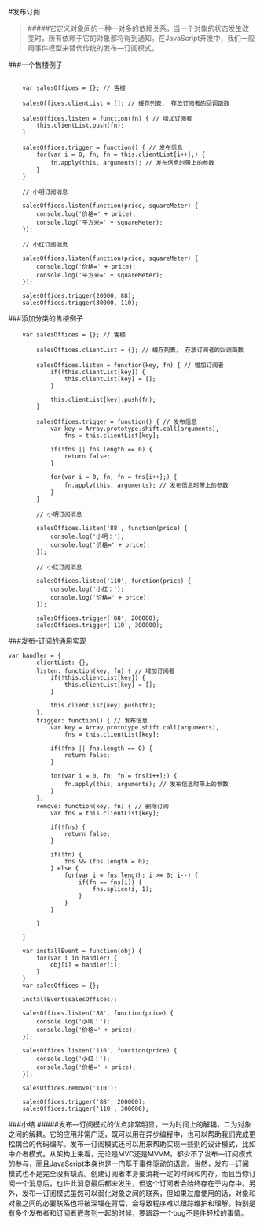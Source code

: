 #发布订阅

>#####它定义对象间的一种一对多的依赖关系，当一个对象的状态发生改变时，所有依赖于它的对象都将得到通知。在JavaScript开发中，我们一般用事件模型来替代传统的发布—订阅模式。


###一个售楼例子

```
	
	var salesOffices = {}; // 售楼

	salesOffices.clientList = []; // 缓存列表， 存放订阅者的回调函数

	salesOffices.listen = function(fn) { // 增加订阅者
		this.clientList.push(fn);
	}

	salesOffices.trigger = function() { // 发布信息
		for(var i = 0, fn; fn = this.clientList[i++];) {
			fn.apply(this, arguments); // 发布信息时带上的参数
		}
	}

	// 小明订阅消息

	salesOffices.listen(function(price, squareMeter) {
		console.log('价格=' + price);
		console.log('平方米=' + squareMeter);
	});

	// 小红订阅消息

	salesOffices.listen(function(price, squareMeter) {
		console.log('价格=' + price);
		console.log('平方米=' + squareMeter);
	});

	salesOffices.trigger(20000, 88);
	salesOffices.trigger(30000, 110);
```

###添加分类的售楼例子

```
	var salesOffices = {}; // 售楼

		salesOffices.clientList = {}; // 缓存列表， 存放订阅者的回调函数

		salesOffices.listen = function(key, fn) { // 增加订阅者
			if(!this.clientList[key]) {
				this.clientList[key] = [];
			}

			this.clientList[key].push(fn);
		}

		salesOffices.trigger = function() { // 发布信息
			var key = Array.prototype.shift.call(arguments),
				fns = this.clientList[key];

			if(!fns || fns.length == 0) {
				return false;
			}

			for(var i = 0, fn; fn = fns[i++];) {
				fn.apply(this, arguments); // 发布信息时带上的参数
			}
		}

		// 小明订阅消息

		salesOffices.listen('88', function(price) {
			console.log('小明：');
			console.log('价格=' + price);
		});

		// 小红订阅消息

		salesOffices.listen('110', function(price) {
			console.log('小红：');
			console.log('价格=' + price);
		});
		
		salesOffices.trigger('88', 200000);
		salesOffices.trigger('110', 300000);
```


###发布-订阅的通用实现

```
var handler = {
		clientList: {},
		listen: function(key, fn) { // 增加订阅者
			if(!this.clientList[key]) {
				this.clientList[key] = [];
			}

			this.clientList[key].push(fn);
		},
		trigger: function() { // 发布信息
			var key = Array.prototype.shift.call(arguments),
				fns = this.clientList[key];

			if(!fns || fns.length == 0) {
				return false;
			}

			for(var i = 0, fn; fn = fns[i++];) {
				fn.apply(this, arguments); // 发布信息时带上的参数
			}
		},
		remove: function(key, fn) { // 删除订阅
			var fns = this.clientList[key];

			if(!fns) {
				return false;
			}

			if(!fn) {
				fns && (fns.length = 0);
			} else {
				for(var i = fns.length; i >= 0; i--) {
					if(fn == fns[i]) {
						fns.splice(i, 1);
					}
				}
			}

		}

	}

	var installEvent = function(obj) {
		for(var i in handler) {
			obj[i] = handler[i];
		}
	}
	var salesOffices = {};

	installEvent(salesOffices);

	salesOffices.listen('88', function(price) {
		console.log('小明：');
		console.log('价格=' + price);
	});

	salesOffices.listen('110', function(price) {
		console.log('小红：');
		console.log('价格=' + price);
	});
	
	salesOffices.remove('110');

	salesOffices.trigger('88', 200000);
	salesOffices.trigger('110', 300000);
```


###小结
#####发布—订阅模式的优点非常明显，一为时间上的解耦，二为对象之间的解耦。它的应用非常广泛，既可以用在异步编程中，也可以帮助我们完成更松耦合的代码编写。发布—订阅模式还可以用来帮助实现一些别的设计模式，比如中介者模式。从架构上来看，无论是MVC还是MVVM，都少不了发布—订阅模式的参与，而且JavaScript本身也是一门基于事件驱动的语言。当然，发布—订阅模式也不是完全没有缺点。创建订阅者本身要消耗一定的时间和内存，而且当你订阅一个消息后，也许此消息最后都未发生，但这个订阅者会始终存在于内存中。另外，发布—订阅模式虽然可以弱化对象之间的联系，但如果过度使用的话，对象和对象之间的必要联系也将被深埋在背后，会导致程序难以跟踪维护和理解。特别是有多个发布者和订阅者嵌套到一起的时候，要跟踪一个bug不是件轻松的事情。
